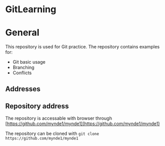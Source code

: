 # GitLearning

# General

This repository is used for Git practice. The repository contains examples for:

- Git basic usage
- Branching
- Conflicts

## Addresses

## Repository address

The repository is accessable with browser through [https://github.com/mynde1/mynde1](https://github.com/mynde1/mynde1)

The repository can be cloned with
`git clone https://github.com/mynde1/mynde1`
